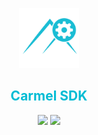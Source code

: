 <p align="center"> <img src="https://raw.githubusercontent.com/fluidtrends/carmel.sdk/master/logo.png" width="96px"> 
<h2 align="center" style="color:#00BCD4"> Carmel SDK </h2>
</p>

<p align="center"> <a href="https://codeclimate.com/github/fluidtrends/carmel.sdk/maintainability"><img src="https://api.codeclimate.com/v1/badges/1ecfce634578b66103ea/maintainability" /></a> <a href="https://codeclimate.com/github/fluidtrends/carmel.sdk/test_coverage"><img src="https://api.codeclimate.com/v1/badges/1ecfce634578b66103ea/test_coverage" /></a> </p>

